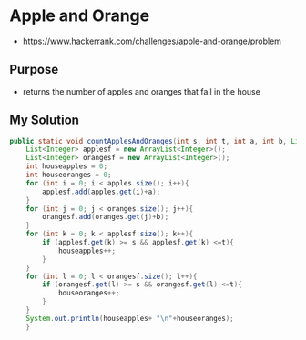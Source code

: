 # Apple and Orange

- <https://www.hackerrank.com/challenges/apple-and-orange/problem>

## Purpose

- returns the number of apples and oranges that fall in the house

## My Solution

```java
public static void countApplesAndOranges(int s, int t, int a, int b, List<Integer> apples, List<Integer> oranges) {
    List<Integer> applesf = new ArrayList<Integer>();
    List<Integer> orangesf = new ArrayList<Integer>();
    int houseapples = 0;
    int houseoranges = 0;
    for (int i = 0; i < apples.size(); i++){
        applesf.add(apples.get(i)+a);
    }
    for (int j = 0; j < oranges.size(); j++){
        orangesf.add(oranges.get(j)+b);
    }
    for (int k = 0; k < applesf.size(); k++){
        if (applesf.get(k) >= s && applesf.get(k) <=t){
            houseapples++;
        }
    }
    for (int l = 0; l < orangesf.size(); l++){
        if (orangesf.get(l) >= s && orangesf.get(l) <=t){
            houseoranges++;
        }
    }
    System.out.println(houseapples+ "\n"+houseoranges);
    }
```